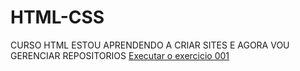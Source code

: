 # HTML-CSS
 CURSO HTML
 ESTOU APRENDENDO A CRIAR SITES E AGORA VOU GERENCIAR REPOSITORIOS
<a href="https://patrocinio777.github.io/HTML-CSS3/EXERCICIOS/EX001/"> Executar o exercicio 001 </a>